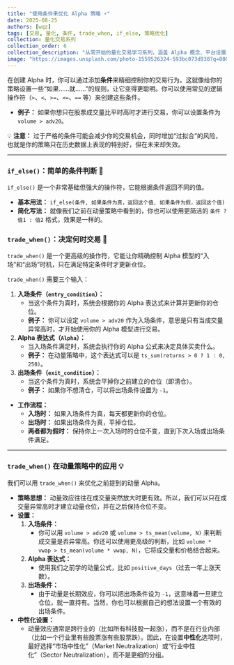 ```yaml
---
title: "使用条件来优化 Alpha 策略 ⚡"
date: 2025-08-25
authors: [wqz]
tags: [交易, 量化, 条件, trade_when, if_else, 策略优化]
collection: 量化交易系列
collection_order: 6
collection_description: "从零开始的量化交易学习系列，涵盖 Alpha 概念、平台设置、股票池、仓位与中性化、技术分析与PV数据、基本面与期权等，配合实操思路帮助你构建体系化认知。"
image: "https://images.unsplash.com/photo-1559526324-593bc073d938?q=80&w=1200&auto=format&fit=crop"
---
```


在创建 Alpha 时，你可以通过添加**条件**来精细控制你的交易行为。这就像给你的策略设置一些“如果……就……”的规则，让它变得更聪明。你可以使用常见的逻辑操作符（`>`、`<`、`>=`、`<=`、`==` 等）来创建这些条件。

- **例子：** 如果你想只在股票成交量比平时高时才进行交易，你可以设置条件为 `volume > adv20`。

💡 **注意：** 过于严格的条件可能会减少你的交易机会，同时增加“过拟合”的风险，也就是你的策略只在历史数据上表现的特别好，但在未来却失效。

------

### `if_else()`：简单的条件判断 🔀

`if_else()` 是一个非常基础但强大的操作符，它能根据条件返回不同的值。

- **基本用法：** `if_else(条件, 如果条件为真，返回这个值, 如果条件为假，返回这个值)`
- **简化写法：** 就像我们之前在动量策略中看到的，你也可以使用更简洁的 `条件 ? 值1 : 值2` 格式，效果是一样的。

### `trade_when()`：决定何时交易 🎯

`trade_when()` 是一个更高级的操作符，它能让你精确控制 Alpha 模型的“入场”和“出场”时机，只在满足特定条件时才更新仓位。

`trade_when()` 需要三个输入：

1. **入场条件（`entry_condition`）：**
   - 当这个条件为真时，系统会根据你的 Alpha 表达式来计算并更新你的仓位。
   - **例子：** 你可以设定 `volume > adv20` 作为入场条件，意思是只有当成交量异常高时，才开始使用你的 Alpha 模型进行交易。
2. **Alpha 表达式（`Alpha`）：**
   - 当入场条件满足时，系统会执行你的 Alpha 公式来决定具体买卖什么。
   - **例子：** 在动量策略中，这个表达式可以是 `ts_sum(returns > 0 ? 1 : 0, 250)`。
3. **出场条件（`exit_condition`）：**
   - 当这个条件为真时，系统会平掉你之前建立的仓位（即清仓）。
   - **例子：** 如果你不想清仓，可以将出场条件设置为 `-1`。

- **工作流程：**
  - **入场时：** 如果入场条件为真，每天都更新你的仓位。
  - **出场时：** 如果出场条件为真，平掉仓位。
  - **两者都为假时：** 保持你上一次入场时的仓位不变，直到下次入场或出场条件满足。

------

### `trade_when()` 在动量策略中的应用 💡

我们可以用 `trade_when()` 来优化之前提到的动量 Alpha。

- **策略思想：** 动量效应往往在成交量突然放大时更有效。所以，我们可以只在成交量异常高时才建立动量仓位，并在之后保持仓位不变。
- **设置：**
  1. **入场条件：**
     - 你可以用 `volume > adv20` 或 `volume > ts_mean(volume, N)` 来判断成交量是否异常高。你还可以使用更高级的判断，比如 `volume * vwap > ts_mean(volume * vwap, N)`，它将成交量和价格结合起来。
  2. **Alpha 表达式：**
     - 使用我们之前学的动量公式，比如 `positive_days`（过去一年上涨天数）。
  3. **出场条件：**
     - 由于动量是长期效应，你可以把出场条件设为 `-1`，这意味着一旦建立仓位，就一直持有。当然，你也可以根据自己的想法设置一个有效的出场条件。
- **中性化设置：**
  - 动量效应通常是跨行业的（比如所有科技股一起涨），而不是在行业内部（比如一个行业里有些股票涨有些股票跌）。因此，在设置**中性化**选项时，最好选择“市场中性化”（Market Neutralization）或“行业中性化”（Sector Neutralization），而不是更细的分组。